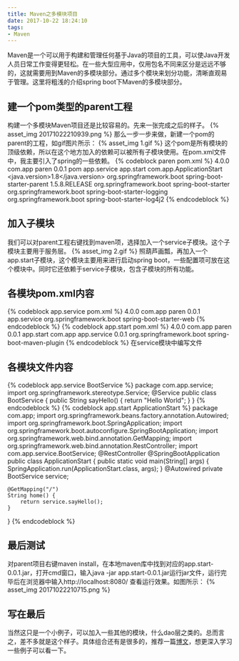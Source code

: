 ```yaml
---
title: Maven之多模块项目
date: 2017-10-22 18:24:10
tags:
- Maven
---
```

Maven是一个可以用于构建和管理任何基于Java的项目的工具，可以使Java开发人员日常工作变得更轻松。在一些大型应用中，仅用包名不同来区分是远远不够的，这就需要用到Maven的多模块部分。通过多个模块来划分功能，清晰直观易于管理。这里将粗浅的介绍spring boot下Maven的多模块部分。
<!-- more -->
## 建一个pom类型的parent工程

构建一个多模块Maven项目还是比较容易的。先来一张完成之后的样子。
{% asset_img 20171022210939.png %}
那么一步一步来做，新建一个pom的parent的工程，如gif图片所示：
{% asset_img 1.gif %}
这个pom是所有模块的顶级依赖，所以在这个地方加入的依赖可以被所有子模块使用。在pom.xml文件中，我主要引入了spring的一些依赖。
{% codeblock paren pom.xml %}
<project xmlns="http://maven.apache.org/POM/4.0.0" xmlns:xsi="http://www.w3.org/2001/XMLSchema-instance"
    xsi:schemaLocation="http://maven.apache.org/POM/4.0.0 http://maven.apache.org/xsd/maven-4.0.0.xsd">
    <modelVersion>4.0.0</modelVersion>
    <groupId>com.app</groupId>
    <artifactId>paren</artifactId>
    <version>0.0.1</version>
    <packaging>pom</packaging>
    <modules>
        <module>app.service</module>
        <module>app.start</module>
    </modules>
    <properties>
        <start-class>com.app.ApplicationStart</start-class>
        <java.version>1.8</java.version>
    </properties>
    <parent>
        <groupId>org.springframework.boot</groupId>
        <artifactId>spring-boot-starter-parent</artifactId>
        <version>1.5.8.RELEASE</version>
    </parent>
    <dependencies>
        <dependency>
            <groupId>org.springframework.boot</groupId>
            <artifactId>spring-boot-starter</artifactId>
            <exclusions>
                <exclusion>
                    <groupId>org.springframework.boot</groupId>
                    <artifactId>spring-boot-starter-logging</artifactId>
                </exclusion>
            </exclusions>
        </dependency>
        <dependency>
            <groupId>org.springframework.boot</groupId>
            <artifactId>spring-boot-starter-log4j2</artifactId>
        </dependency>
    </dependencies>
</project>
{% endcodeblock %}

## 加入子模块

我们可以对parent工程右键找到maven项，选择加入一个service子模块。这个子模块主要用于服务层。
{% asset_img 2.gif %}
照葫芦画瓢，再加入一个app.start子模块，这个模块主要用来进行启动spring boot，一些配置项可放在这个模块中。同时它还依赖于service子模块，包含子模块的所有功能。

## 各模块pom.xml内容

{% codeblock app.service pom.xml %}
<project xmlns="http://maven.apache.org/POM/4.0.0" xmlns:xsi="http://www.w3.org/2001/XMLSchema-instance"
    xsi:schemaLocation="http://maven.apache.org/POM/4.0.0 http://maven.apache.org/xsd/maven-4.0.0.xsd">
    <modelVersion>4.0.0</modelVersion>
    <parent>
        <groupId>com.app</groupId>
        <artifactId>paren</artifactId>
        <version>0.0.1</version>
    </parent>
    <artifactId>app.service</artifactId>
    <dependencies>
        <dependency>
            <groupId>org.springframework.boot</groupId>
            <artifactId>spring-boot-starter-web</artifactId>
        </dependency>
    </dependencies>
</project>
{% endcodeblock %}
{% codeblock app.start pom.xml %}
<project xmlns="http://maven.apache.org/POM/4.0.0" xmlns:xsi="http://www.w3.org/2001/XMLSchema-instance"
    xsi:schemaLocation="http://maven.apache.org/POM/4.0.0 http://maven.apache.org/xsd/maven-4.0.0.xsd">
    <modelVersion>4.0.0</modelVersion>
    <parent>
        <groupId>com.app</groupId>
        <artifactId>paren</artifactId>
        <version>0.0.1</version>
    </parent>
    <artifactId>app.start</artifactId>
    <dependencies>
        <dependency>
            <groupId>com.app</groupId>
            <artifactId>app.service</artifactId>
            <version>0.0.1</version>
        </dependency>
    </dependencies>
    <build>
        <plugins>
            <plugin>
                <groupId>org.springframework.boot</groupId>
                <artifactId>spring-boot-maven-plugin</artifactId>
            </plugin>
        </plugins>
    </build>
</project>
{% endcodeblock %}
在service模块中编写文件

## 各模块文件内容

{% codeblock app.service BootService %}
package com.app.service;
import org.springframework.stereotype.Service;
@Service
public class BootService {
    public String sayHello() {
        return "Hello World";
    }
}
{% endcodeblock %}
{% codeblock app.start ApplicationStart %}
package com.app;
import org.springframework.beans.factory.annotation.Autowired;
import org.springframework.boot.SpringApplication;
import org.springframework.boot.autoconfigure.SpringBootApplication;
import org.springframework.web.bind.annotation.GetMapping;
import org.springframework.web.bind.annotation.RestController;
import com.app.service.BootService;
@RestController
@SpringBootApplication
public class ApplicationStart {
    public static void main(String[] args) {
        SpringApplication.run(ApplicationStart.class, args);
    }
    @Autowired
    private BootService service;

    @GetMapping("/")
    String home() {
        return service.sayHello();
    }
}
{% endcodeblock %}

## 最后测试

对parent项目右键maven install，在本地maven库中找到对应的app.start-0.0.1.jar，打开cmd窗口，输入java -jar app.start-0.0.1.jar运行jar文件，运行完毕后在浏览器中输入http://localhost:8080/ 查看运行效果。如图所示：
{% asset_img 20171022210715.png %}

## 写在最后

当然这只是一个小例子，可以加入一些其他的模块，什么dao层之类的。总而言之，差不多就是这个样子。具体组合还有是很多的，推荐一篇[博文](http://www.cnblogs.com/quanyongan/archive/2013/05/28/3103243.html)，想更深入学习一些例子可以看一下。
